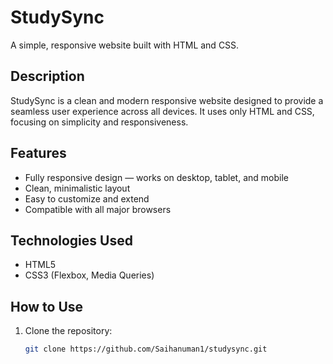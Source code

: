 # StudySync

A simple, responsive website built with HTML and CSS.

## Description

StudySync is a clean and modern responsive website designed to provide a seamless user experience across all devices. It uses only HTML and CSS, focusing on simplicity and responsiveness.

## Features

- Fully responsive design — works on desktop, tablet, and mobile
- Clean, minimalistic layout
- Easy to customize and extend
- Compatible with all major browsers

## Technologies Used

- HTML5
- CSS3 (Flexbox, Media Queries)

## How to Use

1. Clone the repository:
   ```bash
   git clone https://github.com/Saihanuman1/studysync.git

